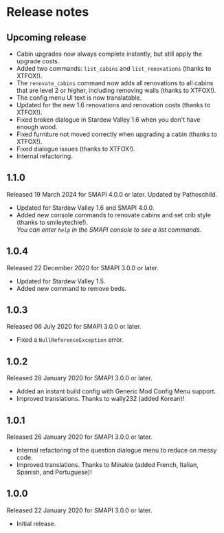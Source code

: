﻿# Release notes
## Upcoming release
- Cabin upgrades now always complete instantly, but still apply the upgrade costs.
- Added two commands: `list_cabins` and `list_renovations` (thanks to XTFOX!).
- The `renovate_cabins` command now adds all renovations to all cabins that are level 2 or higher, including removing walls (thanks to XTFOX!).
- The config menu UI text is now translatable.
- Updated for the new 1.6 renovations and renovation costs (thanks to XTFOX!).
- Fixed broken dialogue in Stardew Valley 1.6 when you don't have enough wood.
- Fixed furniture not moved correctly when upgrading a cabin (thanks to XTFOX!).
- Fixed dialogue issues (thanks to XTFOX!).
- Internal refactoring.

## 1.1.0
Released 19 March 2024 for SMAPI 4.0.0 or later. Updated by Pathoschild.

- Updated for Stardew Valley 1.6 and SMAPI 4.0.0.
- Added new console commands to renovate cabins and set crib style (thanks to smileytechie!).  
  _You can enter `help` in the SMAPI console to see a list commands._

## 1.0.4
Released 22 December 2020 for SMAPI 3.0.0 or later.

- Updated for Stardew Valley 1.5.
- Added new command to remove beds.

## 1.0.3
Released 06 July 2020 for SMAPI 3.0.0 or later.

- Fixed a `NullReferenceException` error.

## 1.0.2
Released 28 January 2020 for SMAPI 3.0.0 or later.

- Added an instant build config with Generic Mod Config Menu support.
- Improved translations. Thanks to wally232 (added Korean)!

## 1.0.1
Released 26 January 2020 for SMAPI 3.0.0 or later.

- Internal refactoring of the question dialogue menu to reduce on messy code.
- Improved translations. Thanks to Minakie (added French, Italian, Spanish, and Portuguese)!

## 1.0.0
Released 22 January 2020 for SMAPI 3.0.0 or later.

- Initial release.
